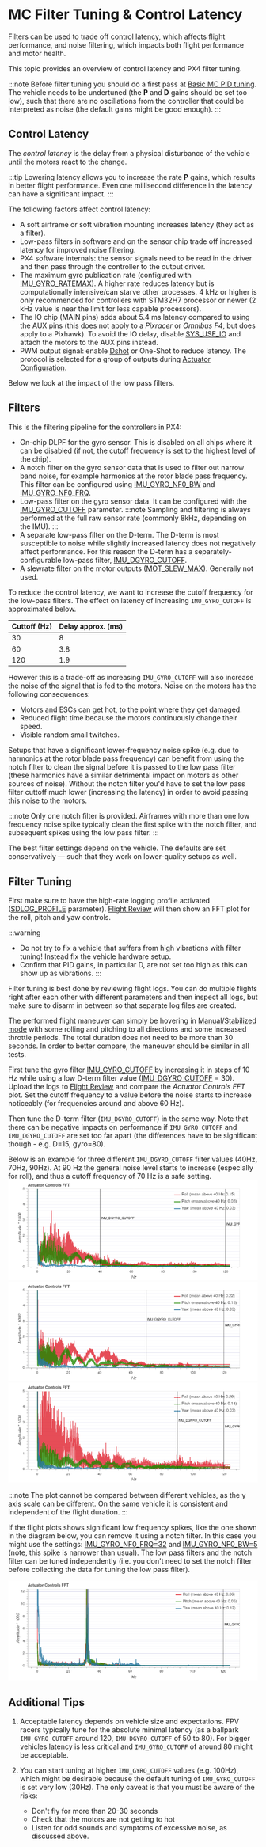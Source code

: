 # MC Filter Tuning & Control Latency

Filters can be used to trade off [control latency](#control-latency), which affects flight performance, and noise filtering, which impacts both flight performance and motor health.

This topic provides an overview of control latency and PX4 filter tuning.

:::note
Before filter tuning you should do a first pass at [Basic MC PID tuning](../config_mc/pid_tuning_guide_multicopter_basic.md).
The vehicle needs to be undertuned (the **P** and **D** gains should be set too low), such that there are no oscillations from the controller that could be interpreted as noise (the default gains might be good enough).
:::

## Control Latency

The *control latency* is the delay from a physical disturbance of the vehicle until the motors react to the change.

:::tip
Lowering latency allows you to increase the rate **P** gains, which results in better flight performance.
Even one millisecond difference in the latency can have a significant impact.
:::

The following factors affect control latency:
- A soft airframe or soft vibration mounting increases latency (they act as a filter).
- Low-pass filters in software and on the sensor chip trade off increased latency for improved noise filtering.
- PX4 software internals: the sensor signals need to be read in the driver and then pass through the controller to the output driver.
- The maximum gyro publication rate (configured with [IMU_GYRO_RATEMAX](../advanced_config/parameter_reference.md#IMU_GYRO_RATEMAX)).
  A higher rate reduces latency but is computationally intensive/can starve other processes.
  4 kHz or higher is only recommended for controllers with STM32H7 processor or newer (2 kHz value is near the limit for less capable processors).
- The IO chip (MAIN pins) adds about 5.4 ms latency compared to using the AUX pins (this does not apply to a *Pixracer* or *Omnibus F4*, but does apply to a Pixhawk).
  To avoid the IO delay, disable [SYS_USE_IO](../advanced_config/parameter_reference.md#SYS_USE_IO) and attach the motors to the AUX pins instead.
- PWM output signal: enable [Dshot](../peripherals/dshot.md) or One-Shot to reduce latency.
  The protocol is selected for a group of outputs during [Actuator Configuration](../config/actuators.md).

Below we look at the impact of the low pass filters.

## Filters

This is the filtering pipeline for the controllers in PX4:
- On-chip DLPF for the gyro sensor.
  This is disabled on all chips where it can be disabled (if not, the cutoff frequency is set to the highest level of the chip).
- A notch filter on the gyro sensor data that is used to filter out narrow band noise, for example harmonics at the rotor blade pass frequency.
  This filter can be configured using [IMU_GYRO_NF0_BW](../advanced_config/parameter_reference.md#IMU_GYRO_NF0_BW) and [IMU_GYRO_NF0_FRQ](../advanced_config/parameter_reference.md#IMU_GYRO_NF0_FRQ).
- Low-pass filter on the gyro sensor data.
  It can be configured with the  [IMU_GYRO_CUTOFF](../advanced_config/parameter_reference.md#IMU_GYRO_CUTOFF) parameter.
  :::note
  Sampling and filtering is always performed at the full raw sensor rate (commonly 8kHz, depending on the IMU).
  :::
- A separate low-pass filter on the D-term.
  The D-term is most susceptible to noise while slightly increased latency does not negatively affect performance.
  For this reason the D-term has a separately-configurable low-pass filter, [IMU_DGYRO_CUTOFF](../advanced_config/parameter_reference.md#IMU_DGYRO_CUTOFF).
- A slewrate filter on the motor outputs ([MOT_SLEW_MAX](../advanced_config/parameter_reference.md#MOT_SLEW_MAX)).
  Generally not used.

To reduce the control latency, we want to increase the cutoff frequency for the low-pass filters.
The effect on latency of increasing `IMU_GYRO_CUTOFF` is approximated below.

Cuttoff (Hz) | Delay approx. (ms)
--- | ---
30 | 8
60 | 3.8
120 | 1.9

However this is a trade-off as increasing `IMU_GYRO_CUTOFF` will also increase the noise of the signal that is fed to the motors.
Noise on the motors has the following consequences:
- Motors and ESCs can get hot, to the point where they get damaged.
- Reduced flight time because the motors continuously change their speed.
- Visible random small twitches.

Setups that have a significant lower-frequency noise spike (e.g. due to harmonics at the rotor blade pass frequency) can benefit from using the notch filter to clean the signal before it is passed to the low pass filter (these harmonics have a similar detrimental impact on motors as other sources of noise).
Without the notch filter you'd have to set the low pass filter cuttoff much lower (increasing the latency) in order to avoid passing this noise to the motors.

:::note
Only one notch filter is provided. Airframes with more than one low frequency noise spike typically clean the first spike with the notch filter, and subsequent spikes using the low pass filter.
:::

The best filter settings depend on the vehicle.
The defaults are set conservatively — such that they work on lower-quality setups as well.

## Filter Tuning

First make sure to have the high-rate logging profile activated ([SDLOG_PROFILE](../advanced_config/parameter_reference.md#SDLOG_PROFILE) parameter).
[Flight Review](../getting_started/flight_reporting.md) will then show an FFT plot for the roll, pitch and yaw controls.

:::warning
- Do not try to fix a vehicle that suffers from high vibrations with filter tuning!
Instead fix the vehicle hardware setup.
- Confirm that PID gains, in particular D, are not set too high as this can show up as vibrations.
:::

Filter tuning is best done by reviewing flight logs.
You can do multiple flights right after each other with different parameters and then inspect all logs, but make sure to disarm in between so that separate log files are created.

The performed flight maneuver can simply be hovering in [Manual/Stabilized mode](../flight_modes_mc/manual_stabilized.md) with some rolling and pitching to all directions and some increased throttle periods.
The total duration does not need to be more than 30 seconds.
In order to better compare, the maneuver should be similar in all tests.

First tune the gyro filter [IMU_GYRO_CUTOFF](../advanced_config/parameter_reference.md#IMU_GYRO_CUTOFF) by increasing it in steps of 10 Hz while using a low D-term filter value ([IMU_DGYRO_CUTOFF](../advanced_config/parameter_reference.md#IMU_DGYRO_CUTOFF) = 30).
Upload the logs to [Flight Review](https://logs.px4.io) and compare the *Actuator Controls FFT* plot.
Set the cutoff frequency to a value before the noise starts to increase noticeably (for frequencies around and above 60 Hz).

Then tune the D-term filter (`IMU_DGYRO_CUTOFF`) in the same way.
Note that there can be negative impacts on performance if `IMU_GYRO_CUTOFF` and `IMU_DGYRO_CUTOFF` are set too far apart (the differences have to be significant though - e.g. D=15, gyro=80).

Below is an example for three different `IMU_DGYRO_CUTOFF` filter values (40Hz, 70Hz, 90Hz).
At 90 Hz the general noise level starts to increase (especially for roll), and thus a cutoff frequency of 70 Hz is a safe setting.
![IMU_DGYRO_CUTOFF=40](../../assets/config/mc/filter_tuning/actuator_controls_fft_dgyrocutoff_40.png)
![IMU_DGYRO_CUTOFF=70](../../assets/config/mc/filter_tuning/actuator_controls_fft_dgyrocutoff_70.png)
![IMU_DGYRO_CUTOFF=90](../../assets/config/mc/filter_tuning/actuator_controls_fft_dgyrocutoff_90.png)

:::note
The plot cannot be compared between different vehicles, as the y axis scale can be different.
On the same vehicle it is consistent and independent of the flight duration.
:::

If the flight plots shows significant low frequency spikes, like the one shown in the diagram below, you can remove it using a notch filter.
In this case you might use the settings: [IMU_GYRO_NF0_FRQ=32](../advanced_config/parameter_reference.md#IMU_GYRO_NF0_FRQ) and [IMU_GYRO_NF0_BW=5](../advanced_config/parameter_reference.md#IMU_GYRO_NF0_BW) (note, this spike is narrower than usual).
The low pass filters and the notch filter can be tuned independently (i.e. you don't need to set the notch filter before collecting the data for tuning the low pass filter).

![IMU_GYRO_NF0_FRQ=32 IMU_GYRO_NF0_BW=5](../../assets/config/mc/filter_tuning/actuator_controls_fft_gyro_notch_32.png)

## Additional Tips

1. Acceptable latency depends on vehicle size and expectations.
   FPV racers typically tune for the absolute minimal latency (as a ballpark `IMU_GYRO_CUTOFF` around 120, `IMU_DGYRO_CUTOFF` of 50 to 80). 
   For bigger vehicles latency is less critical and `IMU_GYRO_CUTOFF` of around 80 might be acceptable. 

1. You can start tuning at higher `IMU_GYRO_CUTOFF` values (e.g. 100Hz), which might be desirable because the default tuning of `IMU_GYRO_CUTOFF` is set very low (30Hz).
   The only caveat is that you must be aware of the risks:
   - Don't fly for more than 20-30 seconds
   - Check that the motors are not getting to hot
   - Listen for odd sounds and symptoms of excessive noise, as discussed above.
